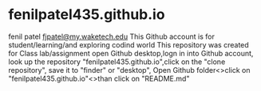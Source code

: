 # fenilpatel435.github.io
fenil patel fjpatel@my.waketech.edu 
This Github account is for student/learning/and exploring codind world
This repository was created for Class lab/assignment 
open Github desktop,logn in into Github account, look up the repository "fenilpatel435.github.io",click on the "clone repository", save it to "finder" or "desktop", Open Github folder<>click on "fenilpatel435.github.io"<>than click on "README.md" 